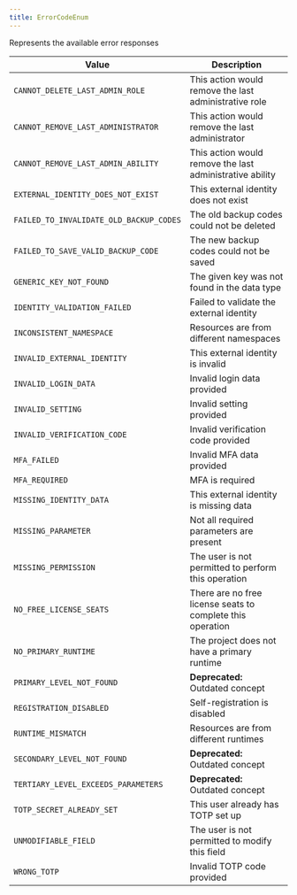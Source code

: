 ```yaml
---
title: ErrorCodeEnum
---
```


Represents the available error responses

| Value | Description |
|-------|-------------|
| `CANNOT_DELETE_LAST_ADMIN_ROLE` | This action would remove the last administrative role |
| `CANNOT_REMOVE_LAST_ADMINISTRATOR` | This action would remove the last administrator |
| `CANNOT_REMOVE_LAST_ADMIN_ABILITY` | This action would remove the last administrative ability |
| `EXTERNAL_IDENTITY_DOES_NOT_EXIST` | This external identity does not exist |
| `FAILED_TO_INVALIDATE_OLD_BACKUP_CODES` | The old backup codes could not be deleted |
| `FAILED_TO_SAVE_VALID_BACKUP_CODE` | The new backup codes could not be saved |
| `GENERIC_KEY_NOT_FOUND` | The given key was not found in the data type |
| `IDENTITY_VALIDATION_FAILED` | Failed to validate the external identity |
| `INCONSISTENT_NAMESPACE` | Resources are from different namespaces |
| `INVALID_EXTERNAL_IDENTITY` | This external identity is invalid |
| `INVALID_LOGIN_DATA` | Invalid login data provided |
| `INVALID_SETTING` | Invalid setting provided |
| `INVALID_VERIFICATION_CODE` | Invalid verification code provided |
| `MFA_FAILED` | Invalid MFA data provided |
| `MFA_REQUIRED` | MFA is required |
| `MISSING_IDENTITY_DATA` | This external identity is missing data |
| `MISSING_PARAMETER` | Not all required parameters are present |
| `MISSING_PERMISSION` | The user is not permitted to perform this operation |
| `NO_FREE_LICENSE_SEATS` | There are no free license seats to complete this operation |
| `NO_PRIMARY_RUNTIME` | The project does not have a primary runtime |
| `PRIMARY_LEVEL_NOT_FOUND` | **Deprecated:** Outdated concept |
| `REGISTRATION_DISABLED` | Self-registration is disabled |
| `RUNTIME_MISMATCH` | Resources are from different runtimes |
| `SECONDARY_LEVEL_NOT_FOUND` | **Deprecated:** Outdated concept |
| `TERTIARY_LEVEL_EXCEEDS_PARAMETERS` | **Deprecated:** Outdated concept |
| `TOTP_SECRET_ALREADY_SET` | This user already has TOTP set up |
| `UNMODIFIABLE_FIELD` | The user is not permitted to modify this field |
| `WRONG_TOTP` | Invalid TOTP code provided |
